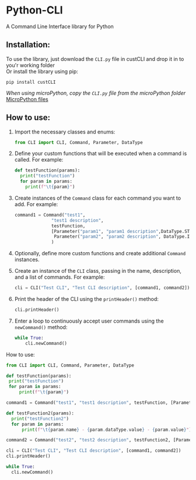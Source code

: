 # Python-CLI
 A Command Line Interface library for Python

## Installation:
To use the library, just download the `CLI.py` file in custCLI and drop it in to you'r working folder <br>
Or install the library using pip:
```
pip install custCLI
```


*When using microPython, copy the `CLI.py` file from the microPython folder* 
[MicroPython files](https://github.com/FunMetJoel/Python-CLI/tree/main/microPython)



## How to use:

1. Import the necessary classes and enums:
   ```python
   from CLI import CLI, Command, Parameter, DataType
   ```
2. Define your custom functions that will be executed when a command is called. For example:
    ```python
    def testFunction(params):
      print("testFunction")     
      for param in params:
        print(f"\t{param}")
    ```

3. Create instances of the `Command` class for each command you want to add. For example:
     ```python
     command1 = Command("test1", 
                   "test1 description", 
                   testFunction, 
                   [Parameter("param1", "param1 description",DataType.STRING), 
                    Parameter("param2", "param2 description", DataType.INTEGER)]
                   )
     ```

4. Optionally, define more custom functions and create additional `Command` instances.

5. Create an instance of the `CLI` class, passing in the name, description, and a list of commands. For example:
    ```python
    cli = CLI("Test CLI", "Test CLI description", [command1, command2])
    ```

6. Print the header of the CLI using the `printHeader()` method:
    ```python
    cli.printHeader()
    ```

7. Enter a loop to continuously accept user commands using the `newCommand()` method:
    ```python
    while True:
        cli.newCommand()
    ```
How to use:
   ```python
   from CLI import CLI, Command, Parameter, DataType

   def testFunction(params):
    print("testFunction")     
    for param in params:
        print(f"\t{param}")

   command1 = Command("test1", "test1 description", testFunction, [Parameter("param1", "param1 description", DataType.STRING), Parameter("param2", "param2 description", DataType.INTEGER)])

   def testFunction2(params):
     print("testFunction2")
     for param in params:
         print(f"\t{param.name} - {param.dataType.value} - {param.value}")

   command2 = Command("test2", "test2 description", testFunction2, [Parameter("param1", "param1 description", DataType.STRING), Parameter("param2", "param2 description", DataType.INTEGER)])

   cli = CLI("Test CLI", "Test CLI description", [command1, command2])
   cli.printHeader()

   while True:
     cli.newCommand()
   ```